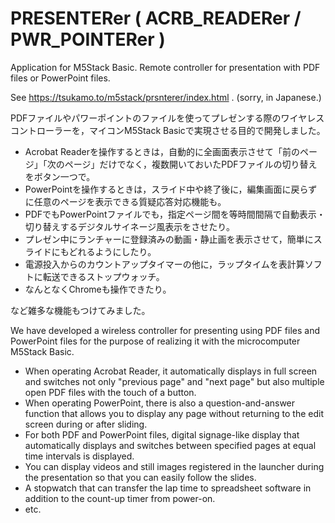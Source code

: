 # PRESENTERer ( ACRB_READERer / PWR_POINTERer )
Application for M5Stack Basic. Remote controller for presentation with PDF files or PowerPoint files. 

See https://tsukamo.to/m5stack/prsnterer/index.html . (sorry, in Japanese.)

PDFファイルやパワーポイントのファイルを使ってプレゼンする際のワイヤレスコントローラーを，マイコンM5Stack Basicで実現させる目的で開発しました。

- Acrobat Readerを操作するときは，自動的に全画面表示させて「前のページ」「次のページ」だけでなく，複数開いておいたPDFファイルの切り替えをボタン一つで。
- PowerPointを操作するときは，スライド中や終了後に，編集画面に戻らずに任意のページを表示できる質疑応答対応機能も。
- PDFでもPowerPointファイルでも，指定ページ間を等時間間隔で自動表示・切り替えするデジタルサイネージ風表示をさせたり。
- プレゼン中にランチャーに登録済みの動画・静止画を表示させて，簡単にスライドにもどれるようにしたり。
- 電源投入からのカウントアップタイマーの他に，ラップタイムを表計算ソフトに転送できるストップウォッチ。
- なんとなくChromeも操作できたり。

など雑多な機能もつけてみました。

We have developed a wireless controller for presenting using PDF files and PowerPoint files for the purpose of realizing it with the microcomputer M5Stack Basic.

- When operating Acrobat Reader, it automatically displays in full screen and switches not only "previous page" and "next page" but also multiple open PDF files with the touch of a button.
- When operating PowerPoint, there is also a question-and-answer function that allows you to display any page without returning to the edit screen during or after sliding.
- For both PDF and PowerPoint files, digital signage-like display that automatically displays and switches between specified pages at equal time intervals is displayed.
- You can display videos and still images registered in the launcher during the presentation so that you can easily follow the slides.
- A stopwatch that can transfer the lap time to spreadsheet software in addition to the count-up timer from power-on.
- etc.
